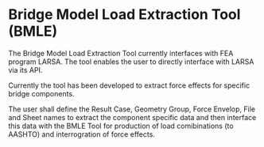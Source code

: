 # Bridge Model Load Extraction Tool (BMLE)

The Bridge Model Load Extraction Tool currently interfaces with FEA program LARSA. 
The tool enables the user to directly interface with LARSA via its API. 

Currently the tool has been developed to extract force effects for specific bridge components.

The user shall define the Result Case, Geometry Group, Force Envelop, File and Sheet names to extract the component specific data and then interface this data with the BMLE Tool for production of load comibinations (to AASHTO) and interrogration of force effects.
